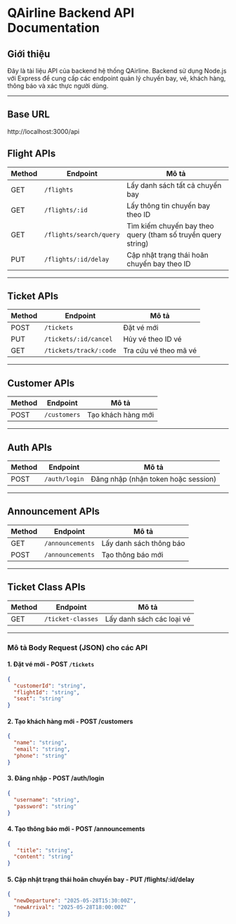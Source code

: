 # QAirline Backend API Documentation

## Giới thiệu
Đây là tài liệu API của backend hệ thống QAirline. Backend sử dụng Node.js với Express để cung cấp các endpoint quản lý chuyến bay, vé, khách hàng, thông báo và xác thực người dùng.

---

## Base URL
http://localhost:3000/api
## Flight APIs

| Method | Endpoint               | Mô tả                              |
|--------|------------------------|-----------------------------------|
| GET    | `/flights`             | Lấy danh sách tất cả chuyến bay   |
| GET    | `/flights/:id`         | Lấy thông tin chuyến bay theo ID  |
| GET    | `/flights/search/query`| Tìm kiếm chuyến bay theo query (tham số truyền query string) |
| PUT    | `/flights/:id/delay`   | Cập nhật trạng thái hoãn chuyến bay theo ID |

---

## Ticket APIs

| Method | Endpoint               | Mô tả                             |
|--------|------------------------|----------------------------------|
| POST   | `/tickets`             | Đặt vé mới                       |
| PUT    | `/tickets/:id/cancel`  | Hủy vé theo ID vé                |
| GET    | `/tickets/track/:code` | Tra cứu vé theo mã vé            |

---

## Customer APIs

| Method | Endpoint               | Mô tả                             |
|--------|------------------------|----------------------------------|
| POST   | `/customers`           | Tạo khách hàng mới               |

---

## Auth APIs

| Method | Endpoint               | Mô tả                             |
|--------|------------------------|----------------------------------|
| POST   | `/auth/login`          | Đăng nhập (nhận token hoặc session) |

---

## Announcement APIs

| Method | Endpoint               | Mô tả                             |
|--------|------------------------|----------------------------------|
| GET    | `/announcements`       | Lấy danh sách thông báo          |
| POST   | `/announcements`       | Tạo thông báo mới                |

---

## Ticket Class APIs

| Method | Endpoint               | Mô tả                             |
|--------|------------------------|----------------------------------|
| GET    | `/ticket-classes`      | Lấy danh sách các loại vé         |

---
### Mô tả Body Request (JSON) cho các API
#### 1. Đặt vé mới - POST `/tickets`

```json
{
  "customerId": "string",
  "flightId": "string",
  "seat": "string"
}
```
#### 2. Tạo khách hàng mới - POST /customers
```json
{
  "name": "string",
  "email": "string",
  "phone": "string"
}
```
#### 3. Đăng nhập - POST /auth/login
```json
{
  "username": "string",
  "password": "string" 
}
```
#### 4. Tạo thông báo mới - POST /announcements
```json
{
   "title": "string",
  "content": "string"
}
```
#### 5. Cập nhật trạng thái hoãn chuyến bay - PUT /flights/:id/delay
```json
{
  "newDeparture": "2025-05-28T15:30:00Z",
  "newArrival": "2025-05-28T18:00:00Z"
}
```

